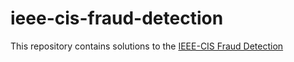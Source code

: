 # ieee-cis-fraud-detection

This repository contains solutions to the [IEEE-CIS Fraud Detection](https://www.kaggle.com/c/ieee-fraud-detection)

